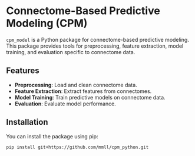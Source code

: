 # Connectome-Based Predictive Modeling (CPM)

`cpm_model` is a Python package for connectome-based predictive modeling. This package provides tools for preprocessing, feature extraction, model training, and evaluation specific to connectome data.

## Features

- **Preprocessing**: Load and clean connectome data.
- **Feature Extraction**: Extract features from connectomes.
- **Model Training**: Train predictive models on connectome data.
- **Evaluation**: Evaluate model performance.

## Installation

You can install the package using pip:

```sh
pip install git+https://github.com/mmll/cpm_python.git
```